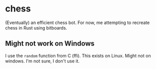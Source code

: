 # chess

(Eventually) an efficient chess bot. For now, me attempting to recreate chess in Rust using
bitboards.

## Might not work on Windows

I use the `random` function from C (ffi). This exists on Linux. Might not on windows. I'm not sure,
I don't use it.

